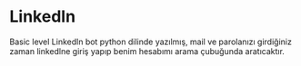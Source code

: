 # Linkedln
Basic level Linkedln bot
python dilinde yazılmış, mail ve parolanızı girdiğiniz zaman linkedlne giriş yapıp benim hesabımı arama çubuğunda aratıcaktır. 

